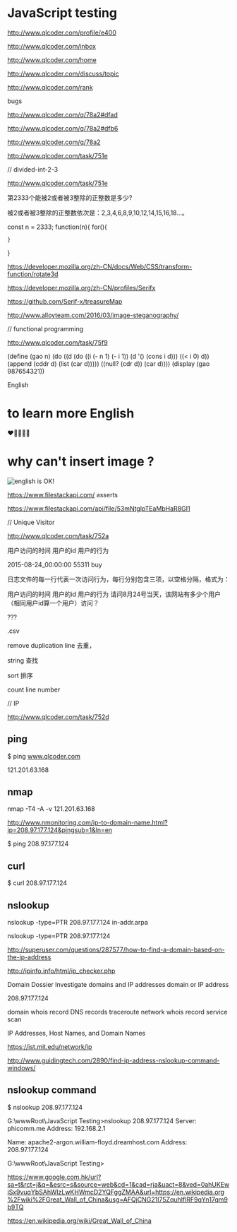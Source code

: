 # JavaScript testing  


http://www.qlcoder.com/profile/e400

http://www.qlcoder.com/inbox

http://www.qlcoder.com/home

http://www.qlcoder.com/discuss/topic

http://www.qlcoder.com/rank



bugs

http://www.qlcoder.com/q/78a2#dfad

http://www.qlcoder.com/q/78a2#dfb6

http://www.qlcoder.com/q/78a2


http://www.qlcoder.com/task/751e






// divided-int-2-3

http://www.qlcoder.com/task/751e

第2333个能被2或者被3整除的正整数是多少?


被2或者被3整除的正整数依次是：2,3,4,6,8,9,10,12,14,15,16,18…。

const n = 2333;
function(n){
    for(){
        
    }
}


https://developer.mozilla.org/zh-CN/docs/Web/CSS/transform-function/rotate3d

https://developer.mozilla.org/zh-CN/profiles/Serifx

https://github.com/Serif-x/treasureMap

http://www.alloyteam.com/2016/03/image-steganography/



// functional programming

http://www.qlcoder.com/task/75f9


(define (gao n)
 (do ((d (do ((i (- n 1) (- i 1))
              (d '() (cons i d)))
             ((< i 0) d))
         (append (cddr d) (list (car d)))))
     ((null? (cdr d)) (car d))))
(display (gao 987654321))




English


# to learn more English 

❤️💛💚💙💜
# why can't insert image ?
![english is OK!](https://uploads.disquscdn.com/images/bf989387c34f72831a2fac40f3e6dfad5bc166a6fa611abebae6a08200d0d1e8.png?w=800&h=249)



https://www.filestackapi.com/ asserts 

https://www.filestackapi.com/api/file/53mNtglpTEaMbHaR8GI1







// Unique Visitor

http://www.qlcoder.com/task/752a


用户访问的时间 用户的id 用户的行为

2015-08-24_00:00:00 55311 buy


日志文件的每一行代表一次访问行为，每行分别包含三项，以空格分隔，格式为：

用户访问的时间 用户的id 用户的行为
请问8月24号当天，该网站有多少个用户（相同用户id算一个用户）访问？




???  

.csv 

remove duplication line 去重，

string 查找

sort 排序

count line number



















// IP

http://www.qlcoder.com/task/752d


## ping 

$ ping www.qlcoder.com


121.201.63.168


## nmap

nmap -T4 -A -v 121.201.63.168


http://www.nmonitoring.com/ip-to-domain-name.html?ip=208.97.177.124&pingsub=1&ln=en



$ ping 208.97.177.124




## curl 

$ curl 208.97.177.124





## nslookup

nslookup -type=PTR 208.97.177.124 in-addr.arpa  

nslookup -type=PTR 208.97.177.124





http://superuser.com/questions/287577/how-to-find-a-domain-based-on-the-ip-address




http://ipinfo.info/html/ip_checker.php



Domain Dossier
Investigate domains and IP addresses domain or IP address    

208.97.177.124
 
domain whois record     DNS records     traceroute
network whois record    service scan


IP Addresses, Host Names, and Domain Names

https://ist.mit.edu/network/ip



http://www.guidingtech.com/2890/find-ip-address-nslookup-command-windows/


## nslookup command


$ nslookup 208.97.177.124


G:\wwwRoot\JavaScript Testing>nslookup 208.97.177.124
Server:  phicomm.me
Address:  192.168.2.1

Name:    apache2-argon.william-floyd.dreamhost.com
Address:  208.97.177.124


G:\wwwRoot\JavaScript Testing>






https://www.google.com.hk/url?sa=t&rct=j&q=&esrc=s&source=web&cd=1&cad=rja&uact=8&ved=0ahUKEwiSx9vuqYbSAhWIzLwKHWmcD2YQFggZMAA&url=https://en.wikipedia.org%2Fwiki%2FGreat_Wall_of_China&usg=AFQjCNG21I75ZquhlflRF9qYn17qm9b9TQ



https://en.wikipedia.org/wiki/Great_Wall_of_China




